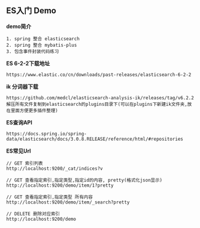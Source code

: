 ## ES入门 Demo

**demo简介**

    1. spring 整合 elasticsearch
    2. spring 整合 mybatis-plus
    3. 包含事件封装代码练习
    

**ES 6-2-2下载地址**

    https://www.elastic.co/cn/downloads/past-releases/elasticsearch-6-2-2

**ik 分词器下载**

    https://github.com/medcl/elasticsearch-analysis-ik/releases/tag/v6.2.2
    解压所有文件复制到elasticsearch的plugins目录下(可以在plugins下新建ik文件夹,放在里面方便更多插件整理)

**ES查询API**

    https://docs.spring.io/spring-data/elasticsearch/docs/3.0.8.RELEASE/reference/html/#repositories


**ES常见Url**

    // GET 索引列表
    http://localhost:9200/_cat/indices?v

    // GET 查看指定索引,指定类型,指定id的内容, pretty(格式化json显示)
    http://localhost:9200/demo/item/1?pretty
    
    // GET 查看指定索引,指定类型 所有内容
    http://localhost:9200/demo/item/_search?pretty

    // DELETE 删除对应索引
    http://localhost:9200/demo